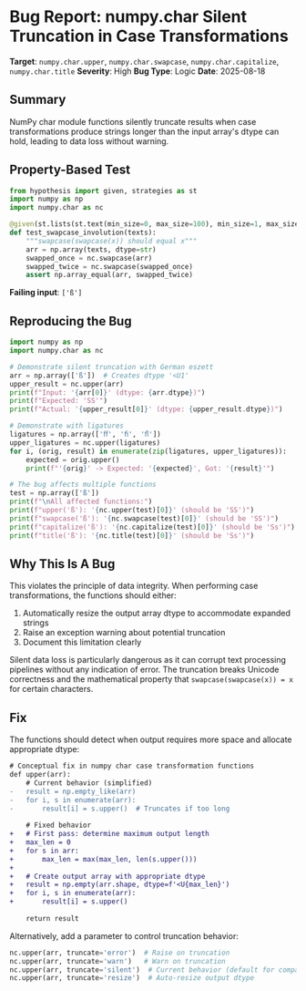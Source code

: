 # Bug Report: numpy.char Silent Truncation in Case Transformations

**Target**: `numpy.char.upper`, `numpy.char.swapcase`, `numpy.char.capitalize`, `numpy.char.title`
**Severity**: High
**Bug Type**: Logic
**Date**: 2025-08-18

## Summary

NumPy char module functions silently truncate results when case transformations produce strings longer than the input array's dtype can hold, leading to data loss without warning.

## Property-Based Test

```python
from hypothesis import given, strategies as st
import numpy as np
import numpy.char as nc

@given(st.lists(st.text(min_size=0, max_size=100), min_size=1, max_size=20))
def test_swapcase_involution(texts):
    """swapcase(swapcase(x)) should equal x"""
    arr = np.array(texts, dtype=str)
    swapped_once = nc.swapcase(arr)
    swapped_twice = nc.swapcase(swapped_once)
    assert np.array_equal(arr, swapped_twice)
```

**Failing input**: `['ß']`

## Reproducing the Bug

```python
import numpy as np
import numpy.char as nc

# Demonstrate silent truncation with German eszett
arr = np.array(['ß'])  # Creates dtype '<U1'
upper_result = nc.upper(arr)
print(f"Input: '{arr[0]}' (dtype: {arr.dtype})")
print(f"Expected: 'SS'")
print(f"Actual: '{upper_result[0]}' (dtype: {upper_result.dtype})")

# Demonstrate with ligatures
ligatures = np.array(['ﬀ', 'ﬁ', 'ﬂ'])
upper_ligatures = nc.upper(ligatures)
for i, (orig, result) in enumerate(zip(ligatures, upper_ligatures)):
    expected = orig.upper()
    print(f"'{orig}' -> Expected: '{expected}', Got: '{result}'")

# The bug affects multiple functions
test = np.array(['ß'])
print(f"\nAll affected functions:")
print(f"upper('ß'): '{nc.upper(test)[0]}' (should be 'SS')")
print(f"swapcase('ß'): '{nc.swapcase(test)[0]}' (should be 'SS')")
print(f"capitalize('ß'): '{nc.capitalize(test)[0]}' (should be 'Ss')")
print(f"title('ß'): '{nc.title(test)[0]}' (should be 'Ss')")
```

## Why This Is A Bug

This violates the principle of data integrity. When performing case transformations, the functions should either:
1. Automatically resize the output array dtype to accommodate expanded strings
2. Raise an exception warning about potential truncation
3. Document this limitation clearly

Silent data loss is particularly dangerous as it can corrupt text processing pipelines without any indication of error. The truncation breaks Unicode correctness and the mathematical property that `swapcase(swapcase(x)) = x` for certain characters.

## Fix

The functions should detect when output requires more space and allocate appropriate dtype:

```diff
# Conceptual fix in numpy char case transformation functions
def upper(arr):
    # Current behavior (simplified)
-   result = np.empty_like(arr)
-   for i, s in enumerate(arr):
-       result[i] = s.upper()  # Truncates if too long
    
    # Fixed behavior
+   # First pass: determine maximum output length
+   max_len = 0
+   for s in arr:
+       max_len = max(max_len, len(s.upper()))
+   
+   # Create output array with appropriate dtype
+   result = np.empty(arr.shape, dtype=f'<U{max_len}')
+   for i, s in enumerate(arr):
+       result[i] = s.upper()
    
    return result
```

Alternatively, add a parameter to control truncation behavior:
```python
nc.upper(arr, truncate='error')  # Raise on truncation
nc.upper(arr, truncate='warn')   # Warn on truncation  
nc.upper(arr, truncate='silent')  # Current behavior (default for compatibility)
nc.upper(arr, truncate='resize')  # Auto-resize output dtype
```